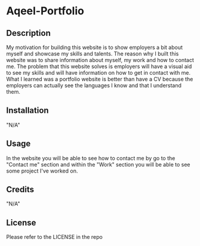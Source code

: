# Aqeel-Portfolio

## Description 
My motivation for building this website is to show employers a bit about myself and showcase my skills and talents. The reason why I built this website was to share information about myself, my work and how to contact me. The problem that this website solves is employers will have a visual aid to see my skills and will have information on how to get in contact with me. What I learned was a portfolio website is better than have a CV because the employers can actually see the languages I know and that I understand them. 

## Installation
"N/A"

## Usage
In the website you will be able to see how to contact me by go to the "Contact me" section and within the "Work" section you will be able to see some project I've worked on. 
## Credits
"N/A"

## License
Please refer to the LICENSE in the repo